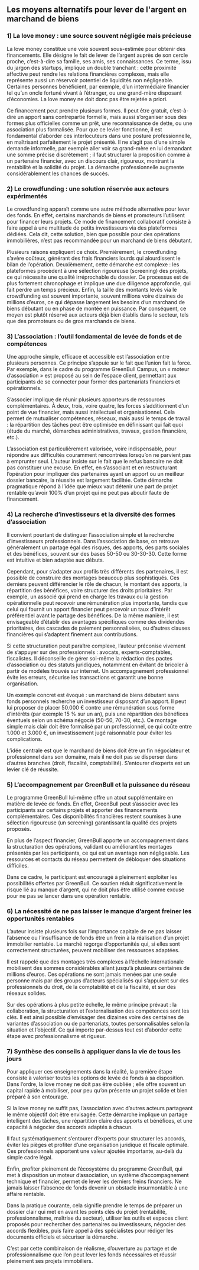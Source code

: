 ## Les moyens alternatifs pour lever de l'argent en marchand de biens

### 1) La love money : une source souvent négligée mais précieuse

La love money constitue une voie souvent sous-estimée pour obtenir des financements. Elle désigne le fait de lever de l’argent auprès de son cercle proche, c’est-à-dire sa famille, ses amis, ses connaissances. Ce terme, issu du jargon des startups, implique un double tranchant : cette proximité affective peut rendre les relations financières complexes, mais elle représente aussi un réservoir potentiel de liquidités non négligeable. Certaines personnes bénéficient, par exemple, d’un intermédiaire financier tel qu’un oncle fortuné vivant à l’étranger, ou une grand-mère disposant d’économies. La love money ne doit donc pas être rejetée a priori.

Ce financement peut prendre plusieurs formes. Il peut être gratuit, c’est-à-dire un apport sans contrepartie formelle, mais aussi s’organiser sous des formes plus officielles comme un prêt, une reconnaissance de dette, ou une association plus formalisée. Pour que ce levier fonctionne, il est fondamental d’aborder ces interlocuteurs dans une posture professionnelle, en maîtrisant parfaitement le projet présenté. Il ne s’agit pas d’une simple demande informelle, par exemple aller voir sa grand-mère en lui demandant une somme précise discrètement ; il faut structurer la proposition comme à un partenaire financier, avec un discours clair, rigoureux, montrant la rentabilité et la solidité du projet. La démarche professionnelle augmente considérablement les chances de succès.

### 2) Le crowdfunding : une solution réservée aux acteurs expérimentés

Le crowdfunding apparaît comme une autre méthode alternative pour lever des fonds. En effet, certains marchands de biens et promoteurs l’utilisent pour financer leurs projets. Ce mode de financement collaboratif consiste à faire appel à une multitude de petits investisseurs via des plateformes dédiées. Cela dit, cette solution, bien que possible pour des opérations immobilières, n’est pas recommandée pour un marchand de biens débutant.

Plusieurs raisons expliquent ce choix. Premièrement, le crowdfunding s’avère coûteux, générant des frais financiers lourds qui alourdissent le bilan de l’opération. Deuxièmement, cette démarche est complexe : les plateformes procèdent à une sélection rigoureuse (screening) des projets, ce qui nécessite une qualité irréprochable du dossier. Ce processus est de plus fortement chronophage et implique une due diligence approfondie, qui fait perdre un temps précieux. Enfin, la taille des montants levés via le crowdfunding est souvent importante, souvent millions voire dizaines de millions d’euros, ce qui dépasse largement les besoins d’un marchand de biens débutant ou en phase de montée en puissance. Par conséquent, ce moyen est plutôt réservé aux acteurs déjà bien établis dans le secteur, tels que des promoteurs ou de gros marchands de biens.

### 3) L’association : l’outil fondamental de levée de fonds et de compétences

Une approche simple, efficace et accessible est l’association entre plusieurs personnes. Ce principe s’appuie sur le fait que l’union fait la force. Par exemple, dans le cadre du programme GreenBull Campus, un « moteur d’association » est proposé au sein de l’espace client, permettant aux participants de se connecter pour former des partenariats financiers et opérationnels.

S’associer implique de réunir plusieurs apporteurs de ressources complémentaires. À deux, trois, voire quatre, les forces s’additionnent d’un point de vue financier, mais aussi intellectuel et organisationnel. Cela permet de mutualiser compétences, réseaux, mais aussi le temps de travail : la répartition des tâches peut être optimisée en définissant qui fait quoi (étude du marché, démarches administratives, travaux, gestion financière, etc.).

L’association est particulièrement valorisée, voire indispensable, pour répondre aux difficultés couramment rencontrées lorsqu’on ne parvient pas à emprunter seul. L’auteur insiste sur le fait que le refus bancaire ne doit pas constituer une excuse. En effet, en s’associant et en restructurant l’opération pour impliquer des partenaires ayant un apport ou un meilleur dossier bancaire, la réussite est largement facilitée. Cette démarche pragmatique répond à l’idée que mieux vaut détenir une part de projet rentable qu’avoir 100% d’un projet qui ne peut pas aboutir faute de financement.

### 4) La recherche d’investisseurs et la diversité des formes d’association

Il convient pourtant de distinguer l’association simple et la recherche d’investisseurs professionnels. Dans l’association de base, on retrouve généralement un partage égal des risques, des apports, des parts sociales et des bénéfices, souvent sur des bases 50-50 ou 30-30-30. Cette forme est intuitive et bien adaptée aux débuts.

Cependant, pour s’adapter aux profils très différents des partenaires, il est possible de construire des montages beaucoup plus sophistiqués. Ces derniers peuvent différencier le rôle de chacun, le montant des apports, la répartition des bénéfices, voire structurer des droits prioritaires. Par exemple, un associé qui prend en charge les travaux ou la gestion opérationnelle peut recevoir une rémunération plus importante, tandis que celui qui fournit un apport financier peut percevoir un taux d’intérêt préférentiel avant le partage des bénéfices. De la même manière, il est envisageable d’établir des avantages spécifiques comme des dividendes prioritaires, des cascades de paiement personnalisées, ou d’autres clauses financières qui s’adaptent finement aux contributions.

Si cette structuration peut paraître complexe, l’auteur préconise vivement de s’appuyer sur des professionnels : avocats, experts-comptables, fiscalistes. Il déconseille de gérer soi-même la rédaction des pactes d’association ou des statuts juridiques, notamment en évitant de bricoler à partir de modèles trouvés sur internet. Un accompagnement professionnel évite les erreurs, sécurise les transactions et garantit une bonne organisation.

Un exemple concret est évoqué : un marchand de biens débutant sans fonds personnels recherche un investisseur disposant d’un apport. Il peut lui proposer de placer 50.000 € contre une rémunération sous forme d’intérêts (par exemple 15 % sur un an), puis une répartition des bénéfices éventuels selon un schéma négocié (50-50, 70-30, etc.). Ce montage simple mais clair doit être formalisé par un professionnel, ce qui coûte entre 1.000 et 3.000 €, un investissement jugé raisonnable pour éviter les complications.

L’idée centrale est que le marchand de biens doit être un fin négociateur et professionnel dans son domaine, mais il ne doit pas se disperser dans d’autres branches (droit, fiscalité, comptabilité). S’entourer d’experts est un levier clé de réussite.

### 5) L’accompagnement par GreenBull et la puissance du réseau

Le programme GreenBull lui-même offre un atout supplémentaire en matière de levée de fonds. En effet, GreenBull peut s’associer avec les participants sur certains projets et apporter des financements complémentaires. Ces disponibilités financières restent soumises à une sélection rigoureuse (un screening) garantissant la qualité des projets proposés.

En plus de l’aspect financier, GreenBull apporte un accompagnement dans la structuration des opérations, validant ou améliorant les montages présentés par les participants, ce qui est un avantage non négligeable. Les ressources et contacts du réseau permettent de débloquer des situations difficiles.

Dans ce cadre, le participant est encouragé à pleinement exploiter les possibilités offertes par GreenBull. Ce soutien réduit significativement le risque lié au manque d’argent, qui ne doit plus être utilisé comme excuse pour ne pas se lancer dans une opération rentable.

### 6) La nécessité de ne pas laisser le manque d’argent freiner les opportunités rentables

L’auteur insiste plusieurs fois sur l’importance capitale de ne pas laisser l’absence ou l’insuffisance de fonds être un frein à la réalisation d’un projet immobilier rentable. Le marché regorge d’opportunités qui, si elles sont correctement structurées, peuvent mobiliser des ressources adaptées.

Il est rappelé que des montages très complexes à l’échelle internationale mobilisent des sommes considérables allant jusqu’à plusieurs centaines de millions d’euros. Ces opérations ne sont jamais menées par une seule personne mais par des groups d’acteurs spécialisés qui s’appuient sur des professionnels du droit, de la comptabilité et de la fiscalité, et sur des réseaux solides.

Sur des opérations à plus petite échelle, le même principe prévaut : la collaboration, la structuration et l’externalisation des compétences sont les clés. Il est ainsi possible d’envisager des dizaines voire des centaines de variantes d’association ou de partenariats, toutes personnalisables selon la situation et l’objectif. Ce qui importe par-dessus tout est d’aborder cette étape avec professionnalisme et rigueur.

### 7) Synthèse des conseils à appliquer dans la vie de tous les jours

Pour appliquer ces enseignements dans la réalité, la première étape consiste à valoriser toutes les options de levée de fonds à sa disposition. Dans l’ordre, la love money ne doit pas être oubliée ; elle offre souvent un capital rapide à mobiliser, pour peu qu’on présente un projet solide et bien préparé à son entourage.

Si la love money ne suffit pas, l’association avec d’autres acteurs partageant le même objectif doit être envisagée. Cette démarche implique un partage intelligent des tâches, une répartition claire des apports et bénéfices, et une capacité à négocier des accords adaptés à chacun.

Il faut systématiquement s’entourer d’experts pour structurer les accords, éviter les pièges et profiter d’une organisation juridique et fiscale optimale. Ces professionnels apportent une valeur ajoutée importante, au-delà du simple cadre légal.

Enfin, profiter pleinement de l’écosystème du programme GreenBull, qui met à disposition un moteur d’association, un système d’accompagnement technique et financier, permet de lever les derniers freins financiers. Ne jamais laisser l’absence de fonds devenir un obstacle insurmontable à une affaire rentable.

Dans la pratique courante, cela signifie prendre le temps de préparer un dossier clair qui met en avant les points clés du projet (rentabilité, professionnalisme, maîtrise du secteur), utiliser les outils et espaces client proposés pour rechercher des partenaires ou investisseurs, négocier des accords flexibles, puis faire appel à des spécialistes pour rédiger les documents officiels et sécuriser la démarche.

C’est par cette combinaison de réalisme, d’ouverture au partage et de professionnalisme que l’on peut lever les fonds nécessaires et réussir pleinement ses projets immobiliers.